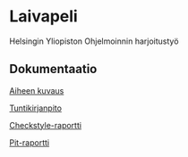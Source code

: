 # Laivapeli
Helsingin Yliopiston Ohjelmoinnin harjoitustyö


## Dokumentaatio

[Aiheen kuvaus](dokumentaatio/aiheenKuvausJaRakenne.md)

[Tuntikirjanpito](dokumentaatio/tuntikirjanpito.md)

[Checkstyle-raportti](https://htmlpreview.github.io/?https://github.com/mak3e/Laivapeli/blob/master/dokumentaatio/checkstyle-raportti/checkstyle.html)

[Pit-raportti](https://htmlpreview.github.io/?https://github.com/mak3e/Laivapeli/blob/master/dokumentaatio/pit-raportti/index.html)